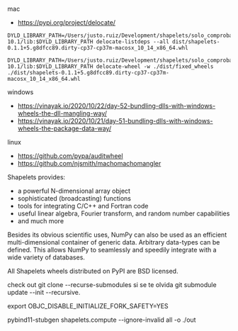 
mac
  - https://pypi.org/project/delocate/

```shell
DYLD_LIBRARY_PATH=/Users/justo.ruiz/Development/shapelets/solo_comprobacion/external/arrayfire/lib:/opt/arrayfire/lib/libaf:/Users/justo.ruiz/Development/shapelets/solo_comprobacion/temp/Developer/NVIDIA/CUDA-10.1/lib:$DYLD_LIBRARY_PATH delocate-listdeps --all dist/shapelets-0.1.1+5.g8dfcc89.dirty-cp37-cp37m-macosx_10_14_x86_64.whl 

DYLD_LIBRARY_PATH=/Users/justo.ruiz/Development/shapelets/solo_comprobacion/external/arrayfire/lib:/opt/arrayfire/lib/libaf:/Users/justo.ruiz/Development/shapelets/solo_comprobacion/temp/Developer/NVIDIA/CUDA-10.1/lib:$DYLD_LIBRARY_PATH delocate-wheel -w ./dist/fixed_wheels ./dist/shapelets-0.1.1+5.g8dfcc89.dirty-cp37-cp37m-macosx_10_14_x86_64.whl 
```

windows
  - https://vinayak.io/2020/10/22/day-52-bundling-dlls-with-windows-wheels-the-dll-mangling-way/
  - https://vinayak.io/2020/10/21/day-51-bundling-dlls-with-windows-wheels-the-package-data-way/

linux
  - https://github.com/pypa/auditwheel
  - https://github.com/njsmith/machomachomangler


Shapelets provides:

- a powerful N-dimensional array object
- sophisticated (broadcasting) functions
- tools for integrating C/C++ and Fortran code
- useful linear algebra, Fourier transform, and random number capabilities
- and much more

Besides its obvious scientific uses, NumPy can also be used as an efficient
multi-dimensional container of generic data. Arbitrary data-types can be
defined. This allows NumPy to seamlessly and speedily integrate with a wide
variety of databases.

All Shapelets wheels distributed on PyPI are BSD licensed.



check out git clone --recurse-submodules
si se te olvida
git submodule update --init --recursive.

export OBJC_DISABLE_INITIALIZE_FORK_SAFETY=YES

pybind11-stubgen shapelets.compute --ignore-invalid all  -o ./out 
